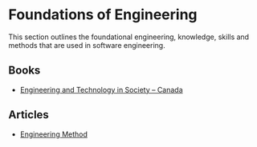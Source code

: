 # Foundations of Engineering

This section outlines the foundational engineering, knowledge, skills and methods that are used in software engineering.

## Books

- [Engineering and Technology in Society – Canada](https://pressbooks.bccampus.ca/engineeringinsociety)

## Articles

- [Engineering Method](https://sites.tufts.edu/eeseniordesignhandbook/2013/engineering-method)
